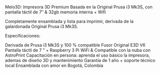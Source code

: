 Melo3D: Impresora 3D Premium
Basada en la Original Prusa i3 Mk3S, con pantalla táctil de 7″ & 32gb memoria interna + Wifi

Completamente ensamblada y lista para imprimir, derivada de la galardonada Original Prusa i3 Mk3S.

Especificaciones:

Derivada de Prusa i3 Mk3S  y 100 % compatible
Fusor Original E3D V6
Pantalla táctil de 7 ” + Raspberry 3 Pi
WiFi & Compatible con la nuba con AstroPrint
Capacitación en persona: aprenda el uso básico la impresora, ademas de diseño 3D y mantenimiento
Garantía de 1 año + soporte técnico local
Ensamblada con amor en Bogotá, Colombia
